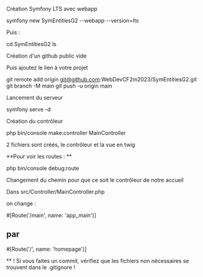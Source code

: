 Création Symfony LTS avec webapp

symfony new SymEntitiesG2 --webapp --version=lts

Puis :

cd SymEntitiesG2
ls

Création d'un github public vide

Puis ajoutez le lien à votre projet

git remote add origin git@github.com:WebDevCF2m2023/SymEntitiesG2.git
git branch -M main
git push -u origin main

Lancement du serveur

symfony serve -d

Création du contrôleur

php bin/console make:controller MainController

2 fichiers sont créés, le contrôleur et la vue en twig

**Pour voir les routes : **

php bin/console debug:route

Changement du chemin pour que ce soit le contrôleur de notre accueil

Dans src/Controller/MainController.php

on change :

#[Route('/main', name: 'app_main')]
## par
#[Route('/', name: 'homepage')]

** ! Si vous faites un commit, vérifiez que les fichiers non nécessaires se trouvent dans le .gitignore !